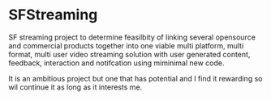 # SFStreaming
SF streaming project to determine feasilbity of linking several opensource and commercial products together into one viable multi platform, multi format, multi user video streaming solution with user generated content, feedback, interaction and notifcation using miminimal new code.

It is an ambitious project but one that has potential and I find it rewarding so wil continue it as long as it interests me.
